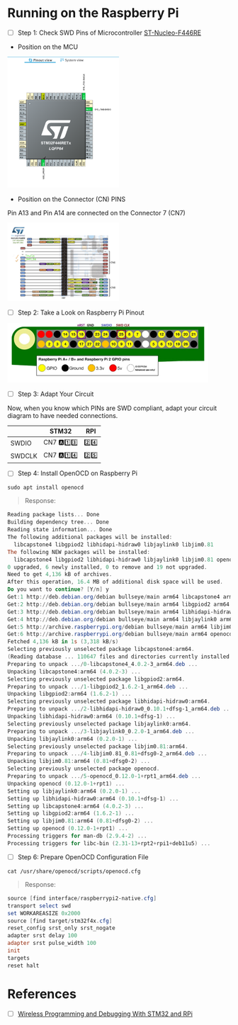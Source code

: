 # Running on the Raspberry Pi

- [ ] Step 1: Check SWD Pins of Microcontroller [ST-Nucleo-F446RE](https://os.mbed.com/platforms/ST-Nucleo-F446RE/)

* Position on the MCU

<img src=images/STM32-MX-PinOut-View.png	width=50% height=50% > </img>

* Position on the Connector (CN) PINS

Pin A13 and Pin A14 are connected on the Connector 7 (CN7)

<img src=images/STM32-JTAG-PinOut-View.png	width=50% height=50% > </img>

- [ ] Step 2: Take a Look on Raspberry Pi Pinout

<img src=images/FUI1HTGJ6MGF3EM.jpg	width=90% height=90% > </img>

- [ ] Step 3: Adapt Your Circuit

Now, when you know which PINs are SWD compliant, adapt your circuit diagram to have needed connections.

| | STM32 | RPI |
|-|-|-|
| SWDIO | CN7 :a::one::three:| :two::four: |
| SWDCLK | CN7 :a::one::four: | :two::five:  |

- [ ] Step 4: Install OpenOCD on Raspberry Pi

```
sudo apt install openocd
```
> Response:
```powershell
Reading package lists... Done
Building dependency tree... Done
Reading state information... Done
The following additional packages will be installed:
  libcapstone4 libgpiod2 libhidapi-hidraw0 libjaylink0 libjim0.81
The following NEW packages will be installed:
  libcapstone4 libgpiod2 libhidapi-hidraw0 libjaylink0 libjim0.81 openocd
0 upgraded, 6 newly installed, 0 to remove and 19 not upgraded.
Need to get 4,136 kB of archives.
After this operation, 16.4 MB of additional disk space will be used.
Do you want to continue? [Y/n] y
Get:1 http://deb.debian.org/debian bullseye/main arm64 libcapstone4 arm64 4.0.2-3 [534 kB]
Get:2 http://deb.debian.org/debian bullseye/main arm64 libgpiod2 arm64 1.6.2-1 [37.9 kB]
Get:3 http://deb.debian.org/debian bullseye/main arm64 libhidapi-hidraw0 arm64 0.10.1+dfsg-1 [12.0 kB]
Get:4 http://deb.debian.org/debian bullseye/main arm64 libjaylink0 arm64 0.2.0-1 [21.6 kB]
Get:5 http://archive.raspberrypi.org/debian bullseye/main arm64 libjim0.81 arm64 0.81+dfsg0-2 [116 kB]
Get:6 http://archive.raspberrypi.org/debian bullseye/main arm64 openocd arm64 0.12.0-1+rpt1 [3,414 kB]
Fetched 4,136 kB in 1s (3,318 kB/s)  
Selecting previously unselected package libcapstone4:arm64.
(Reading database ... 110647 files and directories currently installed.)
Preparing to unpack .../0-libcapstone4_4.0.2-3_arm64.deb ...
Unpacking libcapstone4:arm64 (4.0.2-3) ...
Selecting previously unselected package libgpiod2:arm64.
Preparing to unpack .../1-libgpiod2_1.6.2-1_arm64.deb ...
Unpacking libgpiod2:arm64 (1.6.2-1) ...
Selecting previously unselected package libhidapi-hidraw0:arm64.
Preparing to unpack .../2-libhidapi-hidraw0_0.10.1+dfsg-1_arm64.deb ...
Unpacking libhidapi-hidraw0:arm64 (0.10.1+dfsg-1) ...
Selecting previously unselected package libjaylink0:arm64.
Preparing to unpack .../3-libjaylink0_0.2.0-1_arm64.deb ...
Unpacking libjaylink0:arm64 (0.2.0-1) ...
Selecting previously unselected package libjim0.81:arm64.
Preparing to unpack .../4-libjim0.81_0.81+dfsg0-2_arm64.deb ...
Unpacking libjim0.81:arm64 (0.81+dfsg0-2) ...
Selecting previously unselected package openocd.
Preparing to unpack .../5-openocd_0.12.0-1+rpt1_arm64.deb ...
Unpacking openocd (0.12.0-1+rpt1) ...
Setting up libjaylink0:arm64 (0.2.0-1) ...
Setting up libhidapi-hidraw0:arm64 (0.10.1+dfsg-1) ...
Setting up libcapstone4:arm64 (4.0.2-3) ...
Setting up libgpiod2:arm64 (1.6.2-1) ...
Setting up libjim0.81:arm64 (0.81+dfsg0-2) ...
Setting up openocd (0.12.0-1+rpt1) ...
Processing triggers for man-db (2.9.4-2) ...
Processing triggers for libc-bin (2.31-13+rpt2+rpi1+deb11u5) ...
```

- [ ] Step 6: Prepare OpenOCD Configuration File

```
cat /usr/share/openocd/scripts/openocd.cfg
```
> Response:
```powershell
source [find interface/raspberrypi2-native.cfg]
transport select swd
set WORKAREASIZE 0x2000 
source [find target/stm32f4x.cfg]
reset_config srst_only srst_nogate
adapter srst delay 100
adapter srst pulse_width 100
init
targets
reset halt
```

# References

- [ ] [Wireless Programming and Debugging With STM32 and RPi](https://www.instructables.com/Wireless-Programming-and-Debugging-With-STM32-and-)
